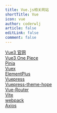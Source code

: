 ```yaml
---
title: Vue.js相关网站
shortTitle: Vue
icon: vue
author: coderwlj
article: false
editLink: false
comment: false
---
```


[Vue3 官网](https://vuejs.org/)
<br>
[Vue3 One Piece](https://vue3js.cn/)
<br>
[Pinia](https://pinia.vuejs.org/)
<br>
[Vuex](https://vuex.vuejs.org/zh/index.html)
<br>
[ElementPlus](https://e3.shengxinjing.cn/#/component/button)
<br>
[Vuepress](https://vuepress.vuejs.org/zh/)
<br>
[Vuepress-theme-hope](https://vuepress-theme-hope.github.io/v2/zh/)
<br>
[Vue-Router](https://router.vuejs.org/zh/index.html)
<br>
[Vite](https://cn.vitejs.dev/)
<br>
[webpack](https://webpack.js.org/)
<br>
[Axios](https://github.com/axios/axios)
